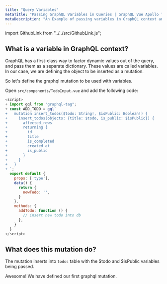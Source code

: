```yaml
---
title: "Query Variables"
metaTitle: "Passing GraphQL Variables in Queries | GraphQL Vue Apollo Tutorial"
metaDescription: "An Example of passing variables in GraphQL context and usage of Vue Apollo GraphQL Mutation variables."
---
```


import GithubLink from "../../src/GithubLink.js";

What is a variable in GraphQL context?
-------------------------------------
GraphQL has a first-class way to factor dynamic values out of the query, and pass them as a separate dictionary. These values are called variables. In our case, we are defining the object to be inserted as a mutation.

So let's define the graphql mutation to be used with variables.

Open `src/components/TodoInput.vue` and add the following code:

<GithubLink link="https://github.com/hasura/learn-graphql/blob/master/tutorials/frontend/vue-apollo/app-final/src/components/TodoInput.vue" text="src/components/TodoInput.vue" />

```javascript
<script>
+ import gql from "graphql-tag";
+ const ADD_TODO = gql`
+   mutation insert_todos($todo: String!, $isPublic: Boolean!) {
+     insert_todos(objects: {title: $todo, is_public: $isPublic}) {
+       affected_rows
+       returning {
+         id
+         title
+         is_completed
+         created_at
+         is_public
+       }
+     }
+   }
+ `;
  export default {
    props: ['type'],
    data() {
      return {
        newTodo: '',
      }
    },
    methods: {
      addTodo: function () {
        // insert new todo into db
      },
    }
  }
</script>
```

What does this mutation do?
---------------------------
The mutation inserts into `todos` table with the $todo and $isPublic variables being passed.

Awesome! We have defined our first graphql mutation.
